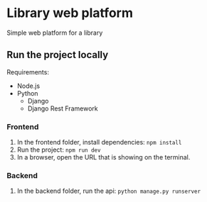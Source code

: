 # Library web platform
Simple web platform for a library

## Run the project locally

Requirements:
- Node.js
- Python
    - Django
    - Django Rest Framework

### Frontend
1. In the frontend folder, install dependencies:
```npm install```
2. Run the project:
```npm run dev```
3. In a browser, open the URL that is showing on the terminal.

### Backend
1. In the backend folder, run the api:
```python manage.py runserver```
